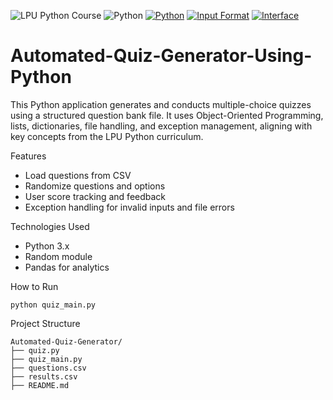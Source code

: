 ![LPU Python Course](https://img.shields.io/badge/LPU%20Course-Completed-green)
![Python](https://img.shields.io/badge/Built%20With-Python-blue)
[![Python](https://img.shields.io/badge/Python-3.9%2B-blue)](https://www.python.org/)
[![Input Format](https://img.shields.io/badge/Input-CSV-orange)]()
[![Interface](https://img.shields.io/badge/Interface-CLI-lightgrey)]()

# Automated-Quiz-Generator-Using-Python
This Python application generates and conducts multiple-choice quizzes using a structured question bank file. It uses Object-Oriented Programming, lists, dictionaries, file handling, and exception management, aligning with key concepts from the LPU Python curriculum.

Features
- Load questions from CSV
- Randomize questions and options
- User score tracking and feedback
- Exception handling for invalid inputs and file errors

Technologies Used
- Python 3.x
- Random module
- Pandas for analytics

How to Run
```
python quiz_main.py
```

Project Structure

```
Automated-Quiz-Generator/
├── quiz.py
├── quiz_main.py
├── questions.csv
├── results.csv
├── README.md
```